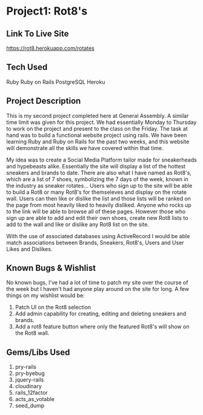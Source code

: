 # Project1: Rot8's

## Link To Live Site

<https://rot8.herokuapp.com/rotates>

## Tech Used
Ruby
Ruby on Rails
PostgreSQL
Heroku

## Project Description

This is my second project completed here at General Assembly. A similar time limit was given for this project. We had essentially Monday to Thursday to work on the project and present to the class on the Friday. The task at hand was to build a functional website project using rails. We have been learning Ruby and Ruby on Rails for the past two weeks, and this website will demonstrate all the skills we have covered within that time.

My idea was to create a Social Media Platform tailor made for sneakerheads and hypebeasts alike. Essentially the site will display a list of the hottest sneakers and brands to date. There are also what I have named as Rot8's, which are a list of 7 shoes, symbolizing the 7 days of the week, known in the industry as sneaker rotates... Users who sign up to the site will be able to build a Rot8 or many Rot8's for themseleves and display on the rotate wall. Users can then like or dislike the list and those lists will be ranked on the page from most heavily liked to heavily disliked. Anyone who rocks up to the link will be able to browse all of these pages. However those who sign up are able to add and edit their own shoes, create new Rot8 lists to add to the wall and like or dislike any Rot8 list on the site.

With the use of associated databases using ActiveRecord I would be able match associations between Brands, Sneakers, Rot8's, Users and User Likes and Dislikes.

## Known Bugs & Wishlist

No known bugs, I've had a lot of time to patch my site over the course of the week but I haven't had anyone play around on the site for long. A few things on my wishlist would be:
1. Patch UI on the Rot8 selection
2. Add admin capability for creating, editing and deleting sneakers and brands.
3. Add a rot8 feature button where only the featured Rot8's will show on the Rot8 wall.

## Gems/Libs Used
1. pry-rails
2. pry-byebug
3. jquery-rails
4. cloudinary
5. rails_12factor
6. acts_as_votable
7. seed_dump
